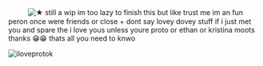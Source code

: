 ㅤㅤㅤ![★](https://64.media.tumblr.com/cf47613a991c413bd09409977984a4c4/328e296a1b07e8cd-24/s250x400/3a3da1aae2f7c8cde9dd47fcc3d40c466877c79b.pnj)
still a wip im too lazy to finish this but like trust me im an fun peron once were friends or close + dont say lovey dovey stuff if i just met you and spare the i love yous unless youre proto or ethan or kristina moots thanks 😁😁 thats all you need to knwo

![iloveprotok](https://files.catbox.moe/7ar8e6.jpg)
